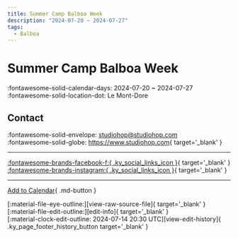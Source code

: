 ```yaml
---
title: Summer Camp Balboa Week
description: "2024-07-20 ~ 2024-07-27"
tags:
  - Balboa
---
```


# Summer Camp Balboa Week 

:fontawesome-solid-calendar-days: 2024-07-20 ~ 2024-07-27  
:fontawesome-solid-location-dot: Le Mont-Dore  

## Contact

:fontawesome-solid-envelope: <studiohop@studiohop.com>  
:fontawesome-solid-globe: <https://www.studiohop.com>{ target='_blank' }  

---

 [:fontawesome-brands-facebook-f:{ .ky_social_links_icon }](https://www.facebook.com/studiohop){ target='_blank' } [:fontawesome-brands-instagram:{ .ky_social_links_icon }](https://instagram.com/studio_hop_toulouse){ target='_blank' }

---

[Add to Calendar](https://swing.news/ics/en/2024/fr_FR/summer-camp-balboa-week-2024.ics){ .md-button }

<div class="ky_page_footer" markdown>
<div class="ky_page_footer_trailing" markdown="span">
[:material-file-eye-outline:][view-raw-source-file]{ target='_blank' }
[:material-file-edit-outline:][edit-info]{ target='_blank' }
</div>
<div class="ky_page_footer_leading" markdown="span">
[:material-clock-edit-outline: 2024-07-14 20:30 UTC][view-edit-history]{ .ky_page_footer_history_button target='_blank' }
</div>
</div>

[view-raw-source-file]: https://github.com/swingdance/events/blob/main/2024/fr_FR/summer-camp-balboa-week-2024.json "View Raw Source File"
[edit-info]: https://github.com/swingdance/events/issues/new?assignees=&labels=update+event&projects=&template=03-update_entity.yml&title=%5B2024%2Ffr_FR%5D%20Summer%20Camp%20Balboa%20Week&region=fr_FR&year=2024&id=summer-camp-balboa-week-2024&name=Summer%20Camp%20Balboa%20Week&org_id= "Edit Info"

[view-edit-history]: https://github.com/swingdance/events/commits/main/2024/fr_FR/summer-camp-balboa-week-2024.json "View Edit History"
